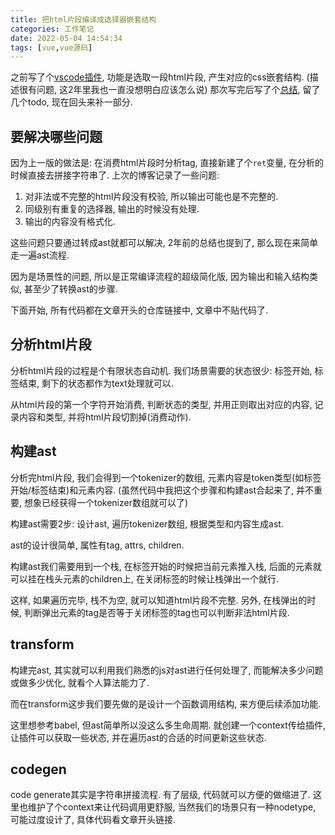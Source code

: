 ```yaml
---
title: 把html片段编译成选择器嵌套结构
categories: 工作笔记
date: 2022-05-04 14:54:34
tags: [vue,vue源码]
---
```

之前写了个[vscode插件](https://github.com/cwj0417/vscode-get-sass-structure-from-html), 功能是选取一段html片段, 产生对应的css嵌套结构. (描述很有问题, 这2年里我也一直没想明白应该怎么说)
那次写完后写了个[总结](/2020/09/30/build-a-vscode-extension/), 留了几个todo, 现在回头来补一部分.

<!--more-->

## 要解决哪些问题

因为上一版的做法是: 在消费html片段时分析tag, 直接新建了个`ret`变量, 在分析的时候直接去拼接字符串了.
上次的博客记录了一些问题:
1.  对非法或不完整的html片段没有校验, 所以输出可能也是不完整的.
2.  同级别有重复的选择器, 输出的时候没有处理.
3.  输出的内容没有格式化.

这些问题只要通过转成ast就都可以解决, 2年前的总结也提到了, 那么现在来简单走一遍ast流程.

因为是场景性的问题, 所以是正常编译流程的超级简化版, 因为输出和输入结构类似, 甚至少了转换ast的步骤.

下面开始, 所有代码都在文章开头的仓库链接中, 文章中不贴代码了.

## 分析html片段

分析html片段的过程是个有限状态自动机.
我们场景需要的状态很少: 标签开始, 标签结束, 剩下的状态都作为text处理就可以.

从html片段的第一个字符开始消费, 判断状态的类型, 并用正则取出对应的内容, 记录内容和类型, 并将html片段切割掉(消费动作).

## 构建ast

分析完html片段, 我们会得到一个tokenizer的数组, 元素内容是token类型(如标签开始/标签结束)和元素内容.
(虽然代码中我把这个步骤和构建ast合起来了, 并不重要, 想象已经获得一个tokenizer数组就可以了)

构建ast需要2步: 设计ast, 遍历tokenizer数组, 根据类型和内容生成ast.

ast的设计很简单, 属性有tag, attrs, children.

构建ast我们需要用到一个栈, 在标签开始的时候把当前元素推入栈, 后面的元素就可以挂在栈头元素的children上, 在关闭标签的时候让栈弹出一个就行.

这样, 如果遍历完毕, 栈不为空, 就可以知道html片段不完整.
另外, 在栈弹出的时候, 判断弹出元素的tag是否等于关闭标签的tag也可以判断非法html片段.

## transform

构建完ast, 其实就可以利用我们熟悉的js对ast进行任何处理了, 而能解决多少问题或做多少优化, 就看个人算法能力了.

而在transform这步我们要先做的是设计一个函数调用结构, 来方便后续添加功能.

这里想参考babel, 但ast简单所以没这么多生命周期.
就创建一个context传给插件, 让插件可以获取一些状态, 并在遍历ast的合适的时间更新这些状态.

## codegen

code generate其实是字符串拼接流程.
有了层级, 代码就可以方便的做缩进了. 这里也维护了个context来让代码调用更舒服, 当然我们的场景只有一种nodetype, 可能过度设计了, 具体代码看文章开头链接.
